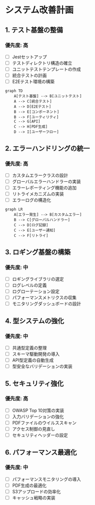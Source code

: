 # システム改善計画

## 1. テスト基盤の整備

### 優先度: 高
- [ ] Jestセットアップ
- [ ] テストディレクトリ構造の確立
- [ ] ユニットテストテンプレートの作成
- [ ] 統合テストの計画
- [ ] E2Eテスト環境の構築

```mermaid
graph TD
    A[テスト基盤] --> B[ユニットテスト]
    A --> C[統合テスト]
    A --> D[E2Eテスト]
    B --> E[コンポーネント]
    B --> F[ユーティリティ]
    C --> G[API]
    C --> H[PDF生成]
    D --> I[ユーザーフロー]
```

## 2. エラーハンドリングの統一

### 優先度: 高
- [ ] カスタムエラークラスの設計
- [ ] グローバルエラーハンドラーの実装
- [ ] エラーレポーティング機能の追加
- [ ] リトライメカニズムの実装
- [ ] エラーログの構造化

```mermaid
graph LR
    A[エラー発生] --> B[カスタムエラー]
    B --> C[グローバルハンドラー]
    C --> D[ログ記録]
    C --> E[ユーザー通知]
    C --> F[リトライ]
```

## 3. ロギング基盤の構築

### 優先度: 中
- [ ] ロギングライブラリの選定
- [ ] ログレベルの定義
- [ ] ログローテーション設定
- [ ] パフォーマンスメトリクスの収集
- [ ] モニタリングダッシュボードの設計

## 4. 型システムの強化

### 優先度: 中
- [ ] 共通型定義の整理
- [ ] スキーマ駆動開発の導入
- [ ] API型定義の自動生成
- [ ] 型安全なバリデーションの実装

## 5. セキュリティ強化

### 優先度: 高
- [ ] OWASP Top 10対策の実装
- [ ] 入力バリデーションの強化
- [ ] PDFファイルのウイルススキャン
- [ ] アクセス制御の見直し
- [ ] セキュリティヘッダーの設定

## 6. パフォーマンス最適化

### 優先度: 中
- [ ] パフォーマンスモニタリングの導入
- [ ] PDF生成の最適化
- [ ] S3アップロードの効率化
- [ ] キャッシュ戦略の実装

